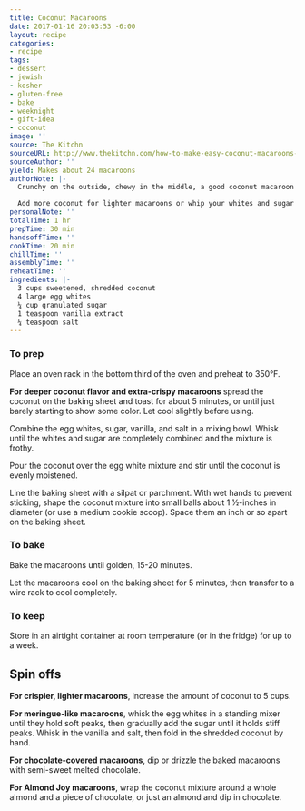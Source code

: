 ```yaml
---
title: Coconut Macaroons
date: 2017-01-16 20:03:53 -6:00
layout: recipe
categories:
- recipe
tags:
- dessert
- jewish
- kosher
- gluten-free
- bake
- weeknight
- gift-idea
- coconut
image: ''
source: The Kitchn
sourceURL: http://www.thekitchn.com/how-to-make-easy-coconut-macaroons-cooking-lessons-from-the-kitchn-186918)
sourceAuthor: ''
yield: Makes about 24 macaroons
authorNote: |-
  Crunchy on the outside, chewy in the middle, a good coconut macaroon is an irresistible thing. It's also a particular favorite for people observing Passover and those who avoid gluten. As long as you have some shredded coconut stashed away in your cupboard and a few eggs that you don't mind cracking, a batch of sweet macaroons can be yours in less than a half an hour.

  Add more coconut for lighter macaroons or whip your whites and sugar into a meringue for an even crunchier version. You can also tuck nuts or chocolate (or both!) into inside your macaroons or fold dried fruit into the batter. And never underestimate the power of a little drizzled chocolate to take your macaroons up yet another notch.
personalNote: ''
totalTime: 1 hr
prepTime: 30 min
handsoffTime: ''
cookTime: 20 min
chillTime: ''
assemblyTime: ''
reheatTime: ''
ingredients: |-
  3 cups sweetened, shredded coconut
  4 large egg whites
  ¼ cup granulated sugar
  1 teaspoon vanilla extract
  ¼ teaspoon salt
---
```


### To prep

Place an oven rack in the bottom third of the oven and preheat to 350°F.

**For deeper coconut flavor and extra-crispy macaroons** spread the coconut on the baking sheet and toast for about 5 minutes, or until just barely starting to show some color. Let cool slightly before using.

Combine the egg whites, sugar, vanilla, and salt in a mixing bowl. Whisk until the whites and sugar are completely combined and the mixture is frothy.

Pour the coconut over the egg white mixture and stir until the coconut is evenly moistened.

Line the baking sheet with a silpat or parchment. With wet hands to prevent sticking, shape the coconut mixture into small balls about 1 ½-inches in diameter (or use a medium cookie scoop). Space them an inch or so apart on the baking sheet.

### To bake

Bake the macaroons until golden, 15-20 minutes.

Let the macaroons cool on the baking sheet for 5 minutes, then transfer to a wire rack to cool completely.

### To keep

Store in an airtight container at room temperature (or in the fridge) for up to a week.

## Spin offs

**For crispier, lighter macaroons**, increase the amount of coconut to 5 cups.

**For meringue-like macaroons**, whisk the egg whites in a standing mixer until they hold soft peaks, then gradually add the sugar until it holds stiff peaks. Whisk in the vanilla and salt, then fold in the shredded coconut by hand.

**For chocolate-covered macaroons**, dip or drizzle the baked macaroons with semi-sweet melted chocolate.

**For Almond Joy macaroons**, wrap the coconut mixture around a whole almond and a piece of chocolate, or just an almond and dip in chocolate.
